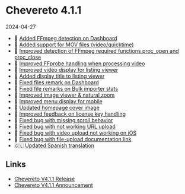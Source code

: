 # Chevereto 4.1.1

2024-04-27

- 🎥 [Added FFmpeg detection on Dashboard](https://chevereto.com/community/threads/chevereto-v4-1-1-announcement.15405/post-76077)
- 🎥 [Added support for MOV files (video/quicktime)](https://chevereto.com/community/threads/chevereto-v4-1-1-announcement.15405/post-76142)
- 🎥 [Improved detection of FFmpeg required functions proc_open and proc_close](https://chevereto.com/community/threads/chevereto-v4-1-1-announcement.15405/post-76112)
- 🎥 [Improved FFprobe handling when processing video](https://chevereto.com/community/threads/chevereto-v4-1-1-announcement.15405/post-76111)
- 🎥 [Improved video display for listing viewer](https://chevereto.com/community/threads/chevereto-v4-1-1-announcement.15405/post-76109)
- 💅 [Added display title to listing viewer](https://chevereto.com/community/threads/chevereto-v4-1-1-announcement.15405/post-76110)
- 💅 [Fixed files remark on Dashboard](https://chevereto.com/community/threads/chevereto-v4-1-1-announcement.15405/post-76074)
- 💅 [Fixed file remarks on Bulk importer stats](https://chevereto.com/community/threads/chevereto-v4-1-1-announcement.15405/post-76080)
- 💅 [Improved image viewer & natural zoom](https://chevereto.com/community/threads/chevereto-v4-1-1-announcement.15405/post-76103)
- 💅 [Improved menu display for mobile](https://chevereto.com/community/threads/chevereto-v4-1-1-announcement.15405/post-76146)
- 💅 [Updated homepage cover image](https://chevereto.com/community/threads/chevereto-v4-1-1-announcement.15405/post-76078)
- 🔑 [Improved feedback on license key handling](https://chevereto.com/community/threads/chevereto-v4-1-1-announcement.15405/post-76128)
- 🐞 [Fixed bug with missing scroll behavior](https://chevereto.com/community/threads/chevereto-v4-1-1-announcement.15405/post-76138)
- 🐞 [Fixed bug with not working URL upload](https://chevereto.com/community/threads/chevereto-v4-1-1-announcement.15405/post-76159)
- 🐞 [Fixed bug with video upload not working on iOS](https://chevereto.com/community/threads/chevereto-v4-1-1-announcement.15405/post-76141)
- 🐞 [Fixed bug with file-upload documentation link](https://chevereto.com/community/threads/chevereto-v4-1-1-announcement.15405/post-76079)
- 🇨🇱 [Updated Spanish translation](https://chevereto.com/community/threads/chevereto-v4-1-1-announcement.15405/post-76147)

## Links

- [Chevereto V4.1.1 Release](https://chevereto.com/community/threads/chevereto-v4-1-0.15389/)
- [Chevereto V4.1.1 Announcement](https://chevereto.com/community/threads/chevereto-v4-1-1-announcement.15405/)
